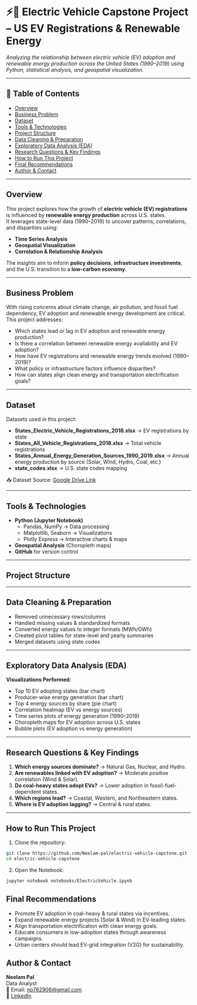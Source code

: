 # ⚡🚗 Electric Vehicle Capstone Project – US EV Registrations & Renewable Energy  

_Analyzing the relationship between electric vehicle (EV) adoption and renewable energy production across the United States (1990–2019) using Python, statistical analysis, and geospatial visualization._  

---

## 📌 Table of Contents
- <a href="#overview">Overview</a>
- <a href="#business-problem">Business Problem</a>
- <a href="#dataset">Dataset</a>
- <a href="#tools--technologies">Tools & Technologies</a>
- <a href="#project-structure">Project Structure</a>
- <a href="#data-cleaning--preparation">Data Cleaning & Preparation</a>
- <a href="#exploratory-data-analysis-eda">Exploratory Data Analysis (EDA)</a>
- <a href="#research-questions--key-findings">Research Questions & Key Findings</a>
- <a href="#how-to-run-this-project">How to Run This Project</a>
- <a href="#final-recommendations">Final Recommendations</a>
- <a href="#author--contact">Author & Contact</a>

---

<h2><a class="anchor" id="overview"></a>Overview</h2>

This project explores how the growth of **electric vehicle (EV) registrations** is influenced by **renewable energy production** across U.S. states.  
It leverages state-level data (1990–2019) to uncover patterns, correlations, and disparities using:  
- **Time Series Analysis**  
- **Geospatial Visualization**  
- **Correlation & Relationship Analysis**  

The insights aim to inform **policy decisions**, **infrastructure investments**, and the U.S. transition to a **low-carbon economy**.  

---

<h2><a class="anchor" id="business-problem"></a>Business Problem</h2>

With rising concerns about climate change, air pollution, and fossil fuel dependency, EV adoption and renewable energy development are critical. This project addresses:  
- Which states lead or lag in EV adoption and renewable energy production?  
- Is there a correlation between renewable energy availability and EV adoption?  
- How have EV registrations and renewable energy trends evolved (1990–2019)?  
- What policy or infrastructure factors influence disparities?  
- How can states align clean energy and transportation electrification goals?  

---

<h2><a class="anchor" id="dataset"></a>Dataset</h2>

Datasets used in this project:  
- **States_Electric_Vehicle_Registrations_2018.xlsx** → EV registrations by state  
- **States_All_Vehicle_Registrations_2018.xlsx** → Total vehicle registrations  
- **States_Annual_Energy_Generation_Sources_1990_2019.xlsx** → Annual energy production by source (Solar, Wind, Hydro, Coal, etc.)  
- **state_codes.xlsx** → U.S. state codes mapping  

📥 Dataset Source: [Google Drive Link](https://drive.google.com/drive/folders/1Fu_2MhZ80v2nPq2OLFDWfBQQVseWR_BV?usp=drive_link)

---

<h2><a class="anchor" id="tools--technologies"></a>Tools & Technologies</h2>

- **Python (Jupyter Notebook)**  
  - Pandas, NumPy → Data processing  
  - Matplotlib, Seaborn → Visualizations  
  - Plotly Express → Interactive charts & maps  
- **Geospatial Analysis** (Choropleth maps)  
- **GitHub** for version control  

---

<h2><a class="anchor" id="project-structure"></a>Project Structure</h2>


---

<h2><a class="anchor" id="data-cleaning--preparation"></a>Data Cleaning & Preparation</h2>

- Removed unnecessary rows/columns  
- Handled missing values & standardized formats  
- Converted energy values to integer formats (MWh/GWh)  
- Created pivot tables for state-level and yearly summaries  
- Merged datasets using state codes  

---

<h2><a class="anchor" id="exploratory-data-analysis-eda"></a>Exploratory Data Analysis (EDA)</h2>

**Visualizations Performed:**  
- Top 10 EV adopting states (bar chart)  
- Producer-wise energy generation (bar chart)  
- Top 4 energy sources by share (pie chart)  
- Correlation heatmap (EV vs energy sources)  
- Time series plots of energy generation (1990–2019)  
- Choropleth maps for EV adoption across U.S. states  
- Bubble plots (EV adoption vs energy generation)  

---

<h2><a class="anchor" id="research-questions--key-findings"></a>Research Questions & Key Findings</h2>

1. **Which energy sources dominate?** → Natural Gas, Nuclear, and Hydro.  
2. **Are renewables linked with EV adoption?** → Moderate positive correlation (Wind & Solar).  
3. **Do coal-heavy states adopt EVs?** → Lower adoption in fossil-fuel-dependent states.  
4. **Which regions lead?** → Coastal, Western, and Northeastern states.  
5. **Where is EV adoption lagging?** → Central & rural states.  

---

<h2><a class="anchor" id="how-to-run-this-project"></a>How to Run This Project</h2>

1. Clone the repository:
```bash
git clone https://github.com/Neelam-pal/electric-vehicle-capstone.git
cd electric-vehicle-capstone
```
2. Open the Notebook:
```bash
jupyter notebook notebooks/ElectricVehicle.ipynb
```
<h2><a class="anchor" id="final-recommendations"></a>Final Recommendations</h2>
<ul>
  <li>Promote EV adoption in coal-heavy & rural states via incentives.</li>
  <li>Expand renewable energy projects (Solar &amp; Wind) in EV-leading states.</li>
  <li>Align transportation electrification with clean energy goals.</li>
  <li>Educate consumers in low-adoption states through awareness campaigns.</li>
  <li>Urban centers should lead EV-grid integration (V2G) for sustainability.</li>
</ul>

<h2><a class="anchor" id="author--contact"></a>Author & Contact</h2>

**Neelam Pal**  
Data Analyst  
📧 Email: np782906@gmail.com  
🔗 [LinkedIn](www.linkedin.com/in/neelam-pal-30b4a12b8)  

